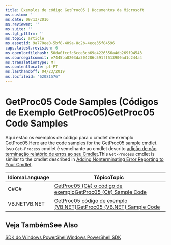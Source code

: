 ```yaml
---
title: Exemplos de código GetProc05 | Documentos da Microsoft
ms.custom: ''
ms.date: 09/13/2016
ms.reviewer: ''
ms.suite: ''
ms.tgt_pltfrm: ''
ms.topic: article
ms.assetid: 9a770ee0-5bf8-409a-8c2b-4ece35f84596
caps.latest.revision: 6
ms.openlocfilehash: 50da0fccfc6cce3cb69e4226356a4db269f94543
ms.sourcegitcommit: e7445ba8203da304286c591ff513900ad1c244a4
ms.translationtype: MT
ms.contentlocale: pt-PT
ms.lasthandoff: 04/23/2019
ms.locfileid: "62081576"
---
```

# <a name="getproc05-code-samples"></a><span data-ttu-id="12a42-102">GetProc05 Code Samples (Códigos de Exemplo GetProc05)</span><span class="sxs-lookup"><span data-stu-id="12a42-102">GetProc05 Code Samples</span></span>

<span data-ttu-id="12a42-103">Aqui estão os exemplos de código para o cmdlet de exemplo GetProc05.</span><span class="sxs-lookup"><span data-stu-id="12a42-103">Here are the code samples for the GetProc05 sample cmdlet.</span></span> <span data-ttu-id="12a42-104">Isso `Get-Process` cmdlet é semelhante ao cmdlet descrito [adição de não terminação relatório de erros ao seu Cmdlet](../cmdlet/adding-non-terminating-error-reporting-to-your-cmdlet.md).</span><span class="sxs-lookup"><span data-stu-id="12a42-104">This `Get-Process` cmdlet is similar to the cmdlet described in [Adding Nonterminating Error Reporting to Your Cmdlet](../cmdlet/adding-non-terminating-error-reporting-to-your-cmdlet.md).</span></span>

|<span data-ttu-id="12a42-105">Idioma</span><span class="sxs-lookup"><span data-stu-id="12a42-105">Language</span></span>|<span data-ttu-id="12a42-106">Tópico</span><span class="sxs-lookup"><span data-stu-id="12a42-106">Topic</span></span>|
|--------------|-----------|
|<span data-ttu-id="12a42-107">C#</span><span class="sxs-lookup"><span data-stu-id="12a42-107">C#</span></span>|[<span data-ttu-id="12a42-108">GetProc05 (C#) o código de exemplo</span><span class="sxs-lookup"><span data-stu-id="12a42-108">GetProc05 (C#) Sample Code</span></span>](./getproc05-csharp-sample-code.md)|
|<span data-ttu-id="12a42-109">VB.NET</span><span class="sxs-lookup"><span data-stu-id="12a42-109">VB.NET</span></span>|[<span data-ttu-id="12a42-110">GetProc05 código de exemplo (VB.NET)</span><span class="sxs-lookup"><span data-stu-id="12a42-110">GetProc05 (VB.NET) Sample Code</span></span>](./getproc05-vb-net-sample-code.md)|

## <a name="see-also"></a><span data-ttu-id="12a42-111">Veja Também</span><span class="sxs-lookup"><span data-stu-id="12a42-111">See Also</span></span>

[<span data-ttu-id="12a42-112">SDK do Windows PowerShell</span><span class="sxs-lookup"><span data-stu-id="12a42-112">Windows PowerShell SDK</span></span>](../windows-powershell-reference.md)